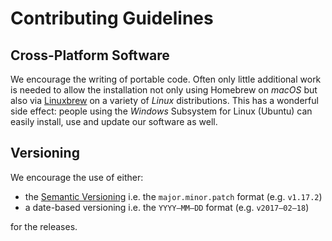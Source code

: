 # Contributing Guidelines

## Cross-Platform Software

We encourage the writing of portable code. Often only little additional work is needed to allow the installation not only using Homebrew on _macOS_ but also via [Linuxbrew](https://github.com/Linuxbrew) on a variety of _Linux_ distributions. This has a wonderful side effect: people using the _Windows_ Subsystem for Linux (Ubuntu) can easily install, use and update our software as well.

## Versioning

We encourage the use of either:

- the [Semantic Versioning](http://semver.org/) i.e. the `major.minor.patch` format (e.g. `v1.17.2`)
- a date-based versioning i.e. the `YYYY–MM–DD` format (e.g. `v2017–02–18`)

for the releases.
